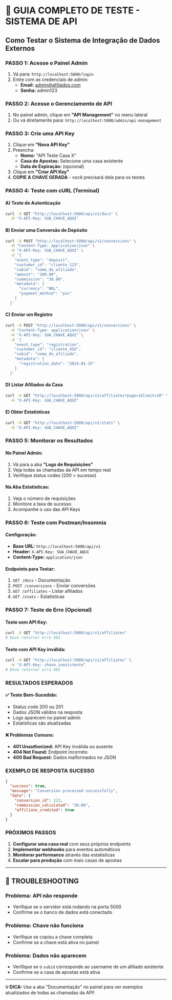 # 🚀 GUIA COMPLETO DE TESTE - SISTEMA DE API

## **Como Testar o Sistema de Integração de Dados Externos**

### **PASSO 1: Acesse o Painel Admin**
1. Vá para: `http://localhost:5000/login`
2. Entre com as credenciais de admin:
   - **Email:** admin@afiliados.com
   - **Senha:** admin123

### **PASSO 2: Acesse o Gerenciamento de API**
1. No painel admin, clique em **"API Management"** no menu lateral
2. Ou vá diretamente para: `http://localhost:5000/admin/api-management`

### **PASSO 3: Crie uma API Key**
1. Clique em **"Nova API Key"**
2. Preencha:
   - **Nome:** "API Teste Casa X"
   - **Casa de Apostas:** Selecione uma casa existente
   - **Data de Expiração:** (opcional)
3. Clique em **"Criar API Key"**
4. **COPIE A CHAVE GERADA** - você precisará dela para os testes

### **PASSO 4: Teste com cURL (Terminal)**

#### **A) Teste de Autenticação**
```bash
curl -X GET "http://localhost:5000/api/v1/docs" \
  -H "X-API-Key: SUA_CHAVE_AQUI"
```

#### **B) Enviar uma Conversão de Depósito**
```bash
curl -X POST "http://localhost:5000/api/v1/conversions" \
  -H "Content-Type: application/json" \
  -H "X-API-Key: SUA_CHAVE_AQUI" \
  -d '{
    "event_type": "deposit",
    "customer_id": "cliente_123",
    "subid": "nome_do_afiliado",
    "amount": "100.00",
    "commission": "30.00",
    "metadata": {
      "currency": "BRL",
      "payment_method": "pix"
    }
  }'
```

#### **C) Enviar um Registro**
```bash
curl -X POST "http://localhost:5000/api/v1/conversions" \
  -H "Content-Type: application/json" \
  -H "X-API-Key: SUA_CHAVE_AQUI" \
  -d '{
    "event_type": "registration",
    "customer_id": "cliente_456",
    "subid": "nome_do_afiliado",
    "metadata": {
      "registration_date": "2024-01-15"
    }
  }'
```

#### **D) Listar Afiliados da Casa**
```bash
curl -X GET "http://localhost:5000/api/v1/affiliates?page=1&limit=10" \
  -H "X-API-Key: SUA_CHAVE_AQUI"
```

#### **E) Obter Estatísticas**
```bash
curl -X GET "http://localhost:5000/api/v1/stats" \
  -H "X-API-Key: SUA_CHAVE_AQUI"
```

### **PASSO 5: Monitorar os Resultados**

#### **No Painel Admin:**
1. Vá para a aba **"Logs de Requisições"**
2. Veja todas as chamadas da API em tempo real
3. Verifique status codes (200 = sucesso)

#### **Na Aba Estatísticas:**
1. Veja o número de requisições
2. Monitore a taxa de sucesso
3. Acompanhe o uso das API Keys

### **PASSO 6: Teste com Postman/Insomnia**

#### **Configuração:**
- **Base URL:** `http://localhost:5000/api/v1`
- **Header:** `X-API-Key: SUA_CHAVE_AQUI`
- **Content-Type:** `application/json`

#### **Endpoints para Testar:**
1. `GET /docs` - Documentação
2. `POST /conversions` - Enviar conversões
3. `GET /affiliates` - Listar afiliados
4. `GET /stats` - Estatísticas

### **PASSO 7: Teste de Erro (Opcional)**

#### **Teste sem API Key:**
```bash
curl -X GET "http://localhost:5000/api/v1/affiliates"
# Deve retornar erro 401
```

#### **Teste com API Key inválida:**
```bash
curl -X GET "http://localhost:5000/api/v1/affiliates" \
  -H "X-API-Key: chave_inexistente"
# Deve retornar erro 401
```

### **RESULTADOS ESPERADOS**

#### **✅ Teste Bem-Sucedido:**
- Status code 200 ou 201
- Dados JSON válidos na resposta
- Logs aparecem no painel admin
- Estatísticas são atualizadas

#### **❌ Problemas Comuns:**
- **401 Unauthorized:** API Key inválida ou ausente
- **404 Not Found:** Endpoint incorreto
- **400 Bad Request:** Dados malformados no JSON

### **EXEMPLO DE RESPOSTA SUCESSO**
```json
{
  "success": true,
  "message": "Conversion processed successfully",
  "data": {
    "conversion_id": 123,
    "commission_calculated": "30.00",
    "affiliate_credited": true
  }
}
```

### **PRÓXIMOS PASSOS**
1. **Configurar uma casa real** com seus próprios endpoints
2. **Implementar webhooks** para eventos automáticos
3. **Monitorar performance** através das estatísticas
4. **Escalar para produção** com mais casas de apostas

---

## **🔧 TROUBLESHOOTING**

### **Problema: API não responde**
- Verifique se o servidor está rodando na porta 5000
- Confirme se o banco de dados está conectado

### **Problema: Chave não funciona**
- Verifique se copiou a chave completa
- Confirme se a chave está ativa no painel

### **Problema: Dados não aparecem**
- Verifique se o `subid` corresponde ao username de um afiliado existente
- Confirme se a casa de apostas está ativa

---

**💡 DICA:** Use a aba "Documentação" no painel para ver exemplos atualizados de todas as chamadas da API!